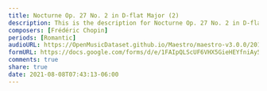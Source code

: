 ```yaml
---
title: Nocturne Op. 27 No. 2 in D-flat Major (2)
description: This is the description for Nocturne Op. 27 No. 2 in D-flat Major by Frédéric Chopin
composers: [Frédéric Chopin]
periods: [Romantic]
audioURL: https://OpenMusicDataset.github.io/Maestro/maestro-v3.0.0/2017/MIDI-Unprocessed_058_PIANO058_MID--AUDIO-split_07-07-17_Piano-e_2-02_wav--4.midi
formURL: https://docs.google.com/forms/d/e/1FAIpQLScUF6VHX5GieHEYfniAy5hO35HuwzebgrRzoEpbrlsqfDDDgg/viewform
comments: true
share: true
date: 2021-08-08T07:43:13-06:00
---
```

